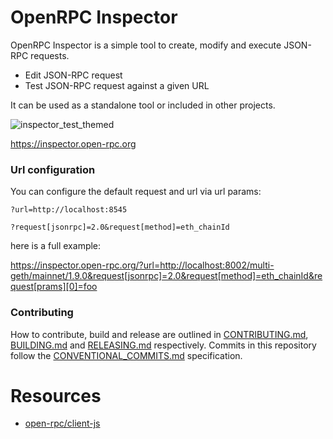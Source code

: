 # OpenRPC Inspector

OpenRPC Inspector is a simple tool to create, modify and execute JSON-RPC requests.

- Edit JSON-RPC request
- Test JSON-RPC request against a given URL

It can be used as a standalone tool or included in other projects.

![inspector_test_themed](https://user-images.githubusercontent.com/52548273/63221603-6c4c6080-c150-11e9-9b20-bd37d4981d30.gif)

https://inspector.open-rpc.org

### Url configuration

You can configure the default request and url via url params:

`?url=http://localhost:8545`

`?request[jsonrpc]=2.0&request[method]=eth_chainId`

here is a full example:

https://inspector.open-rpc.org/?url=http://localhost:8002/multi-geth/mainnet/1.9.0&request[jsonrpc]=2.0&request[method]=eth_chainId&request[prams][0]=foo

### Contributing

How to contribute, build and release are outlined in [CONTRIBUTING.md](CONTRIBUTING.md), [BUILDING.md](BUILDING.md) and [RELEASING.md](RELEASING.md) respectively. Commits in this repository follow the [CONVENTIONAL_COMMITS.md](CONVENTIONAL_COMMITS.md) specification.


# Resources
-  [open-rpc/client-js](https://github.com/open-rpc/client-js)

